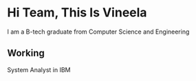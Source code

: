 # Hi Team, This Is Vineela

I am a B-tech graduate from Computer Science and Engineering

## Working
System Analyst in IBM


